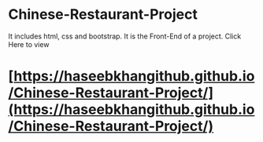 # Chinese-Restaurant-Project
It includes html, css and bootstrap. It is the Front-End of a project.
Click Here to view
# [https://haseebkhangithub.github.io/Chinese-Restaurant-Project/](https://haseebkhangithub.github.io/Chinese-Restaurant-Project/)

